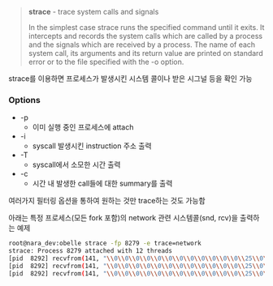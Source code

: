 > **strace** - trace system calls and signals
> 
> In the simplest case strace runs the specified command until it exits. It intercepts and records the system calls which are called by a process and the signals which are received by a process. The name of each system call, its arguments and its return value are printed on standard error or to the file specified with the -o option.

strace를 이용하면 프로세스가 발생시킨 시스템 콜이나 받은 시그널 등을 확인 가능

### Options
- -p
    - 이미 실행 중인 프로세스에 attach
- -i
    - syscall 발생시킨 instruction 주소 출력
- -T
    - syscall에서 소모한 시간 출력
- -c
    - 시간 내 발생한 call들에 대한 summary를 출력

여러가지 필터링 옵션을 통하여 원하는 것만 trace하는 것도 가능함

아래는 특정 프로세스(모든 fork 포함)의 network 관련 시스템콜(snd, rcv)을 출력하는 예제
```bash
root@nara_dev:obelle strace -fp 8279 -e trace=network
strace: Process 8279 attached with 12 threads
[pid  8292] recvfrom(141, "\\0\\0\\0\\0\\0\\0\\0\\0\\0\\0\\0\\0\\25\\0\\0\\0\\37\\0\\0\\0\\7\\0\\0\\0\\2\\0\\0\\0,\\0\\0\\0"..., 1048576, 0, NULL, NULL) = 44
[pid  8292] recvfrom(141, "\\0\\0\\0\\0\\0\\0\\0\\0\\0\\0\\0\\0\\25\\0\\0\\0\\36\\0\\0\\0\\7\\0\\0\\0\\0\\0\\0\\0(\\0\\0\\0"..., 1048576, 0, NULL, NULL) = 40
[pid  8292] recvfrom(141, "\\0\\0\\0\\0\\0\\0\\0\\0\\0\\0\\0\\0\\25\\0\\0\\0\\37\\0\\0\\0\\7\\0\\0\\0\\2\\0\\0\\0,\\0\\0\\0"..., 1048576, 0, NULL, NULL) = 44
```
